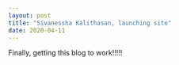 ```yaml
---
layout: post
title: "Sivanessha Kalithasan, launching site"
date: 2020-04-11
---
```


Finally, getting this blog to work!!!!!
